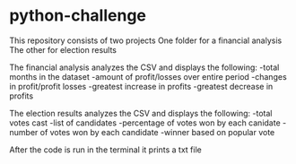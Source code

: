 # python-challenge
This repository consists of two projects
One folder for a financial analysis
The other for election results

The financial analysis analyzes the CSV and displays the following:
-total months in the dataset
-amount of profit/losses over entire period
-changes in profit/profit losses
-greatest increase in profits
-greatest decrease in profits

The election results analyzes the CSV and displays the following:
-total votes cast
-list of candidates
-percentage of votes won by each canidate
-number of votes won by each candidate
-winner based on popular vote

After the code is run in the terminal it prints a txt file

